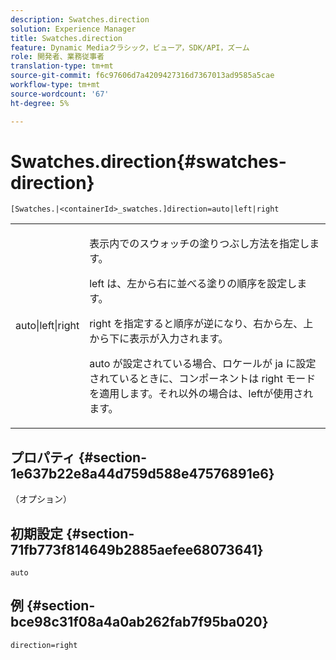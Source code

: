 ```yaml
---
description: Swatches.direction
solution: Experience Manager
title: Swatches.direction
feature: Dynamic Mediaクラシック，ビューア，SDK/API，ズーム
role: 開発者、業務従事者
translation-type: tm+mt
source-git-commit: f6c97606d7a4209427316d7367013ad9585a5cae
workflow-type: tm+mt
source-wordcount: '67'
ht-degree: 5%

---
```



# Swatches.direction{#swatches-direction}

`[Swatches.|<containerId>_swatches.]direction=auto|left|right`

<table id="table_B4B930A32C0742F4932BF071B9EEA9F4"> 
 <tbody> 
  <tr> 
   <td> <p> <span class="codeph"> auto|left|right  </span> </p> </td> 
   <td> <p> 表示内でのスウォッチの塗りつぶし方法を指定します。 </p> <p> <span class="codeph"> left </span> は、左から右に並べる塗りの順序を設定します。 </p> <p> <span class="codeph"> right </span> を指定すると順序が逆になり、右から左、上から下に表示が入力されます。 </p> <p><span class="codeph"> auto </span>が設定されている場合、ロケールが<span class="codeph"> ja </span>に設定されているときに、コンポーネントは<span class="codeph"> right </span>モードを適用します。それ以外の場合は、leftが使用されます。 </p> </td> 
  </tr> 
 </tbody> 
</table>

## プロパティ {#section-1e637b22e8a44d759d588e47576891e6}

（オプション）

## 初期設定 {#section-71fb773f814649b2885aefee68073641}

`auto`

## 例 {#section-bce98c31f08a4a0ab262fab7f95ba020}

`direction=right`
